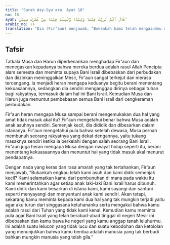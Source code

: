 ```yaml
---
title: "Surah Asy-Syu'ara' Ayat 18"
no: 18
ayah: قَالَ اَلَمْ نُرَبِّكَ فِيْنَا وَلِيْدًا وَّلَبِثْتَ فِيْنَا مِنْ عُمُرِكَ سِنِيْنَ ۗ 
arabic_no: ١٨
translation: "Dia (Fir‘aun) menjawab, “Bukankah kami telah mengasuhmu dalam lingkungan (keluarga) kami, waktu engkau masih kanak-kanak dan engkau tinggal bersama kami beberapa tahun dari umurmu."
---
```


## Tafsir

Tatkala Musa dan Harun diperkenankan menghadap Fir'aun dan menegaskan kepadanya bahwa mereka berdua adalah rasul Allah Pencipta alam semesta dan meminta supaya Bani Israil dibebaskan dari perbudakan dan diizinkan meninggalkan Mesir, Fir'aun sangat terkejut dan merasa tercengang. Ia menjadi heran mengapa keduanya begitu berani menentang kekuasaannya, sedangkan dia sendiri menganggap dirinya sebagai tuhan bagi rakyatnya, termasuk dalam hal ini Bani Israil. Kemudian Musa dan Harun juga menuntut pembebasan semua Bani Israil dari cengkeraman perbudakan. 

Fir'aun heran mengapa Musa sampai berani mengemukakan dua hal yang amat tidak masuk akal itu? Fir'aun mengetahui benar bahwa Musa adalah anak asuhnya sendiri. Semenjak kecil, dia dididik dan dibesarkan dalam istananya. Fir'aun mengetahui pula bahwa setelah dewasa, Musa pernah membunuh seorang rakyatnya yang dekat dengannya, yaitu tukang masaknya sendiri ketika ia berkelahi dengan salah seorang Bani Israil. Fir'aun juga heran mengapa Musa dengan riwayat hidup seperti itu, berani menentang kekuasaannya dan menuntut hal yang tidak masuk akal menurut pendapatnya. 

Dengan nada yang keras dan rasa amarah yang tak tertahankan, Fir'aun menjawab, "Bukankah engkau telah kami asuh dan kami didik semenjak kecil? Kami selamatkan kamu dari pembunuhan di mana pada waktu itu kami memerintahkan agar setiap anak laki-laki Bani Israil harus dibunuh. Kami didik dan kami besarkan di istana kami, kami sayangi dan santuni seperti menyayangi dan menyantuni anak kami sendiri. Akan tetapi, sekarang kamu meminta kepada kami dua hal yang tak mungkin terjadi yaitu agar aku turun dari singgasana ketuhananku serta mengakui bahwa kamu adalah rasul dari Tuhan yang tidak kami kenal. Kemudian kamu meminta pula agar Bani Israil yang telah berabad-abad tinggal di negeri Mesir ini dibebaskan dan kamu bawa ke negeri yang kamu anggap tanah leluhurmu. Ini adalah suatu lelucon yang tidak lucu dan suatu kebodohan dan ketololan yang menunjukkan bahwa kamu berdua adalah manusia yang tak berbudi bahkan mungkin manusia yang telah gila."
